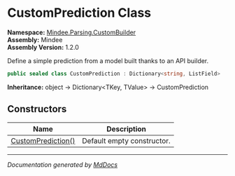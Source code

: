 ﻿<!--  
  <auto-generated>   
    The contents of this file were generated by a tool.  
    Changes to this file may be list if the file is regenerated  
  </auto-generated>   
-->

# CustomPrediction Class

**Namespace:** [Mindee.Parsing.CustomBuilder](../index.md)  
**Assembly:** Mindee  
**Assembly Version:** 1.2.0

Define a simple prediction from a model built thanks to an API builder.

```csharp
public sealed class CustomPrediction : Dictionary<string, ListField>
```

**Inheritance:** object → Dictionary\<TKey, TValue\> → CustomPrediction

## Constructors

| Name                                        | Description                |
| ------------------------------------------- | -------------------------- |
| [CustomPrediction()](constructors/index.md) | Default empty constructor. |

___

*Documentation generated by [MdDocs](https://github.com/ap0llo/mddocs)*
